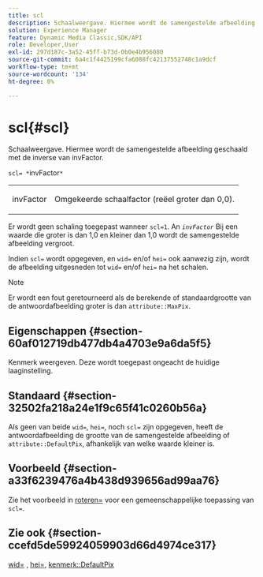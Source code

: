```yaml
---
title: scl
description: Schaalweergave. Hiermee wordt de samengestelde afbeelding geschaald met de inverse van invFactor.
solution: Experience Manager
feature: Dynamic Media Classic,SDK/API
role: Developer,User
exl-id: 297d187c-3a52-45ff-b73d-0b0e4b956080
source-git-commit: 6a4c1f4425199cfa6088fc42137552748c1a9dcf
workflow-type: tm+mt
source-wordcount: '134'
ht-degree: 0%

---
```


# scl{#scl}

Schaalweergave. Hiermee wordt de samengestelde afbeelding geschaald met de inverse van invFactor.

`scl= *`invFactor`*`

<table id="simpletable_A09F5EECAC2B4E0F8633D71C6AD36D8D"> 
 <tr class="strow"> 
  <td class="stentry"> <p><span class="varname"> invFactor</span> </p> </td> 
  <td class="stentry"> <p>Omgekeerde schaalfactor (reëel groter dan 0,0). </p></td> 
 </tr> 
</table>

Er wordt geen schaling toegepast wanneer `scl=1`. An *`invFactor`* Bij een waarde die groter is dan 1,0 en kleiner dan 1,0 wordt de samengestelde afbeelding vergroot.

Indien `scl=` wordt opgegeven, en `wid=` en/of `hei=` ook aanwezig zijn, wordt de afbeelding uitgesneden tot `wid=` en/of `hei=` na het schalen.

>[!NOTE]
>
>Er wordt een fout geretourneerd als de berekende of standaardgrootte van de antwoordafbeelding groter is dan `attribute::MaxPix`.

## Eigenschappen {#section-60af012719db477db4a4703e9a6da5f5}

Kenmerk weergeven. Deze wordt toegepast ongeacht de huidige laaginstelling.

## Standaard {#section-32502fa218a24e1f9c65f41c0260b56a}

Als geen van beide `wid=`, `hei=`, noch `scl=` zijn opgegeven, heeft de antwoordafbeelding de grootte van de samengestelde afbeelding of `attribute::DefaultPix`, afhankelijk van welke waarde kleiner is.

## Voorbeeld {#section-a33f6239476a4b438d939656ad99aa76}

Zie het voorbeeld in [roteren=](../../../../../is-api/http-ref/image-serving-api-ref/c-http-protocol-reference/c-command-reference/r-rotate.md#reference-12abb086635546ec9ec2e1a793dc1096) voor een gemeenschappelijke toepassing van `scl=`.

## Zie ook {#section-ccefd5de59924059903d66d4974ce317}

[wid=](../../../../../is-api/http-ref/image-serving-api-ref/c-http-protocol-reference/c-command-reference/r-is-http-wid.md#reference-bfeadcb67bf4485f851eb21345527e47) , [hei=](../../../../../is-api/http-ref/image-serving-api-ref/c-http-protocol-reference/c-command-reference/r-is-http-hei.md#reference-6d6f556ccc0e4b98a815e8a5c1944a96), [kenmerk::DefaultPix](../../../../../is-api/image-catalog/image-serving-api-ref/c-image-catalog-reference/c-attributes-reference/r-defaultpix.md#reference-996b2c22b30f4fd9b970c84063306df1)
